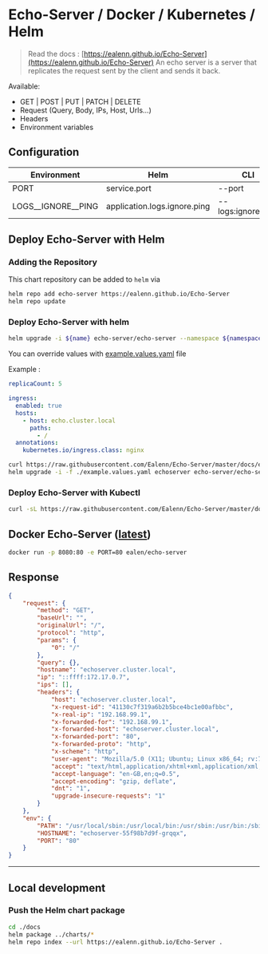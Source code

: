 # Echo-Server / Docker / Kubernetes / Helm

> Read the docs : [https://ealenn.github.io/Echo-Server](https://ealenn.github.io/Echo-Server)
> An echo server is a server that replicates the request sent by the client and sends it back.

Available:

- GET | POST | PUT | PATCH | DELETE
- Request (Query, Body, IPs, Host, Urls...)
- Headers
- Environment variables

## Configuration

| Environment         | Helm                          | CLI                | Default       |
|---------------------|-------------------------------|--------------------|---------------|
| PORT                | service.port                  | --port             | `80`          |
| LOGS__IGNORE__PING  | application.logs.ignore.ping  | --logs:ignore:ping | `false`       |

## Deploy Echo-Server with Helm

### Adding the Repository

This chart repository can be added to `helm` via

```sh
helm repo add echo-server https://ealenn.github.io/Echo-Server
helm repo update
```

### Deploy Echo-Server with helm

```sh
helm upgrade -i ${name} echo-server/echo-server --namespace ${namespace} --force
```

You can override values with [example.values.yaml](https://raw.githubusercontent.com/Ealenn/Echo-Server/master/docs/examples/echo.helm.yaml) file

Example :
```yaml
replicaCount: 5

ingress:
  enabled: true
  hosts:
    - host: echo.cluster.local
      paths: 
        - /
  annotations:
    kubernetes.io/ingress.class: nginx
```

```sh
curl https://raw.githubusercontent.com/Ealenn/Echo-Server/master/docs/examples/echo.helm.yaml --output ./example.values.yaml
helm upgrade -i -f ./example.values.yaml echoserver echo-server/echo-server --namespace echoserver --force
```

### Deploy Echo-Server with Kubectl

```sh
curl -sL https://raw.githubusercontent.com/Ealenn/Echo-Server/master/docs/examples/echo.kube.yaml | kubectl apply -f -
```

## Docker Echo-Server ([latest](https://hub.docker.com/r/ealen/echo-server))

```sh
docker run -p 8080:80 -e PORT=80 ealen/echo-server
```

## Response 

```json
{
    "request": {
        "method": "GET",
        "baseUrl": "",
        "originalUrl": "/",
        "protocol": "http",
        "params": {
            "0": "/"
        },
        "query": {},
        "hostname": "echoserver.cluster.local",
        "ip": "::ffff:172.17.0.7",
        "ips": [],
        "headers": {
            "host": "echoserver.cluster.local",
            "x-request-id": "41130c7f319a6b2b5bce4bc1e00afbbc",
            "x-real-ip": "192.168.99.1",
            "x-forwarded-for": "192.168.99.1",
            "x-forwarded-host": "echoserver.cluster.local",
            "x-forwarded-port": "80",
            "x-forwarded-proto": "http",
            "x-scheme": "http",
            "user-agent": "Mozilla/5.0 (X11; Ubuntu; Linux x86_64; rv:70.0) Gecko/20100101 Firefox/70.0",
            "accept": "text/html,application/xhtml+xml,application/xml;q=0.9,*/*;q=0.8",
            "accept-language": "en-GB,en;q=0.5",
            "accept-encoding": "gzip, deflate",
            "dnt": "1",
            "upgrade-insecure-requests": "1"
        }
    },
    "env": {
        "PATH": "/usr/local/sbin:/usr/local/bin:/usr/sbin:/usr/bin:/sbin:/bin",
        "HOSTNAME": "echoserver-55f98b7d9f-grqqx",
        "PORT": "80"
    }
}
```

---

## Local development 

### Push the Helm chart package

```sh
cd ./docs
helm package ../charts/*
helm repo index --url https://ealenn.github.io/Echo-Server .
```